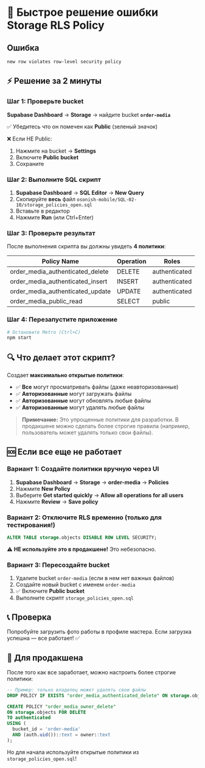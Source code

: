 # 🚨 Быстрое решение ошибки Storage RLS Policy

## Ошибка
```
new row violates row-level security policy
```

## ⚡ Решение за 2 минуты

### Шаг 1: Проверьте bucket

**Supabase Dashboard** → **Storage** → найдите bucket **`order-media`**

✅ Убедитесь что он помечен как **Public** (зеленый значок)

❌ Если НЕ Public:
1. Нажмите на bucket → **Settings**
2. Включите **Public bucket**
3. Сохраните

### Шаг 2: Выполните SQL скрипт

1. **Supabase Dashboard** → **SQL Editor** → **New Query**
2. Скопируйте **весь** файл `osonish-mobile/SQL-02-10/storage_policies_open.sql`
3. Вставьте в редактор
4. Нажмите **Run** (или Ctrl+Enter)

### Шаг 3: Проверьте результат

После выполнения скрипта вы должны увидеть **4 политики**:

| Policy Name | Operation | Roles |
|------------|-----------|-------|
| order_media_authenticated_delete | DELETE | authenticated |
| order_media_authenticated_insert | INSERT | authenticated |
| order_media_authenticated_update | UPDATE | authenticated |
| order_media_public_read | SELECT | public |

### Шаг 4: Перезапустите приложение

```bash
# Остановите Metro (Ctrl+C)
npm start
```

## 🔍 Что делает этот скрипт?

Создает **максимально открытые политики**:

- ✅ **Все** могут просматривать файлы (даже неавторизованные)
- ✅ **Авторизованные** могут загружать файлы
- ✅ **Авторизованные** могут обновлять любые файлы
- ✅ **Авторизованные** могут удалять любые файлы

> **Примечание:** Это упрощенные политики для разработки. В продакшене можно сделать более строгие правила (например, пользователь может удалять только свои файлы).

## 🆘 Если все еще не работает

### Вариант 1: Создайте политики вручную через UI

1. **Supabase Dashboard** → **Storage** → **order-media** → **Policies**
2. Нажмите **New Policy**
3. Выберите **Get started quickly** → **Allow all operations for all users**
4. Нажмите **Review** → **Save policy**

### Вариант 2: Отключите RLS временно (только для тестирования!)

```sql
ALTER TABLE storage.objects DISABLE ROW LEVEL SECURITY;
```

⚠️ **НЕ используйте это в продакшене!** Это небезопасно.

### Вариант 3: Пересоздайте bucket

1. Удалите bucket `order-media` (если в нем нет важных файлов)
2. Создайте новый bucket с именем `order-media`
3. ✅ Включите **Public bucket**
4. Выполните скрипт `storage_policies_open.sql`

## 📞 Проверка

Попробуйте загрузить фото работы в профиле мастера. Если загрузка успешна — все работает! ✅

## 🔐 Для продакшена

После того как все заработает, можно настроить более строгие политики:

```sql
-- Пример: только владелец может удалять свои файлы
DROP POLICY IF EXISTS "order_media_authenticated_delete" ON storage.objects;

CREATE POLICY "order_media_owner_delete"
ON storage.objects FOR DELETE
TO authenticated
USING (
  bucket_id = 'order-media' 
  AND (auth.uid())::text = owner::text
);
```

Но для начала используйте открытые политики из `storage_policies_open.sql`!

